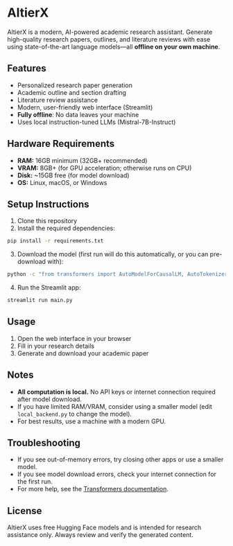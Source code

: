 # AltierX

AltierX is a modern, AI-powered academic research assistant. Generate high-quality research papers, outlines, and literature reviews with ease using state-of-the-art language models—all **offline on your own machine**.

## Features
- Personalized research paper generation
- Academic outline and section drafting
- Literature review assistance
- Modern, user-friendly web interface (Streamlit)
- **Fully offline**: No data leaves your machine
- Uses local instruction-tuned LLMs (Mistral-7B-Instruct)

## Hardware Requirements
- **RAM:** 16GB minimum (32GB+ recommended)
- **VRAM:** 8GB+ (for GPU acceleration; otherwise runs on CPU)
- **Disk:** ~15GB free (for model download)
- **OS:** Linux, macOS, or Windows

## Setup Instructions

1. Clone this repository
2. Install the required dependencies:
```bash
pip install -r requirements.txt
```
3. Download the model (first run will do this automatically, or you can pre-download with):
```bash
python -c "from transformers import AutoModelForCausalLM, AutoTokenizer; AutoTokenizer.from_pretrained('mistralai/Mistral-7B-Instruct-v0.2'); AutoModelForCausalLM.from_pretrained('mistralai/Mistral-7B-Instruct-v0.2')"
```
4. Run the Streamlit app:
```bash
streamlit run main.py
```

## Usage
1. Open the web interface in your browser
2. Fill in your research details
3. Generate and download your academic paper

## Notes
- **All computation is local.** No API keys or internet connection required after model download.
- If you have limited RAM/VRAM, consider using a smaller model (edit `local_backend.py` to change the model).
- For best results, use a machine with a modern GPU.

## Troubleshooting
- If you see out-of-memory errors, try closing other apps or use a smaller model.
- If you see model download errors, check your internet connection for the first run.
- For more help, see the [Transformers documentation](https://huggingface.co/docs/transformers/index).

## License
AltierX uses free Hugging Face models and is intended for research assistance only. Always review and verify the generated content. 